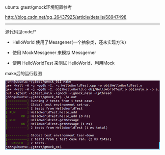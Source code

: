 
ubuntu gtest/gmock环境配置参考

http://blog.csdn.net/qq_26437925/article/details/68947498

---


源代码见code/*

* HelloWorld 使用了Messgener(一个抽象类，还未实现方法)

* 使用 MockMessgener 来模拟 Messgerner

* 使用 HelloWorldTest 来测试 HelloWorld，利用Mock

make后的运行截图

![](../gmock/imgs/01.png)
